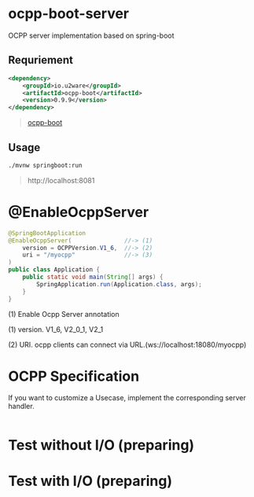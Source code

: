 # ocpp-boot-server
OCPP server implementation based on spring-boot


## Requriement

```xml
<dependency>
	<groupId>io.u2ware</groupId>
	<artifactId>ocpp-boot</artifactId>
	<version>0.9.9</version>
</dependency>
```
   
> [ocpp-boot](https://github.com/u2ware/ocpp-boot?tab=readme-ov-file#install) 
    

## Usage

```bash
./mvnw springboot:run
```

> http://localhost:8081


# @EnableOcppServer 

```java
@SpringBootApplication 
@EnableOcppServer(               //-> (1) 
    version = OCPPVersion.V1_6,  //-> (2) 
	uri = "/myocpp"              //-> (3) 
)
public class Application {
	public static void main(String[] args) {
		SpringApplication.run(Application.class, args);
	}
}
```
(1) Enable Ocpp Server annotation 

(1) version. V1_6, V2_0_1, V2_1

(2) URI. ocpp clients can connect via URL.(ws://localhost:18080/myocpp)


# OCPP Specification 

If you want to customize a Usecase, implement the corresponding server handler.

```java


```

# Test without I/O (preparing)



# Test with I/O (preparing)






